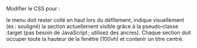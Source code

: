 Modifier le CSS pour :

le menu doit rester collé en haut lors du défilement,
indique visuellement (ex : souligné) la section actuellement visible grâce à la pseudo‑classe :target (pas besoin de JavaScript ; utilisez des ancres).
Chaque section doit occuper toute la hauteur de la fenêtre (100vh) et contenir un titre centré.